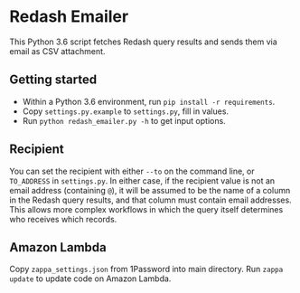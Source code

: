 # Redash Emailer

This Python 3.6 script fetches Redash query results and sends them via email as CSV attachment.

## Getting started

* Within a Python 3.6 environment, run `pip install -r requirements`.
* Copy `settings.py.example` to `settings.py`, fill in values.
* Run `python redash_emailer.py -h` to get input options.

## Recipient

You can set the recipient with either `--to` on the command line, or `TO_ADDRESS` in `settings.py`. In either case, if the recipient value is not an email address (containing `@`), it will be assumed to be the name of a column in the Redash query results, and that column must contain email addresses. This allows more complex workflows in which the query itself determines who receives which records.

## Amazon Lambda

Copy `zappa_settings.json` from 1Password into main directory. Run `zappa update` to update code on Amazon Lambda.

